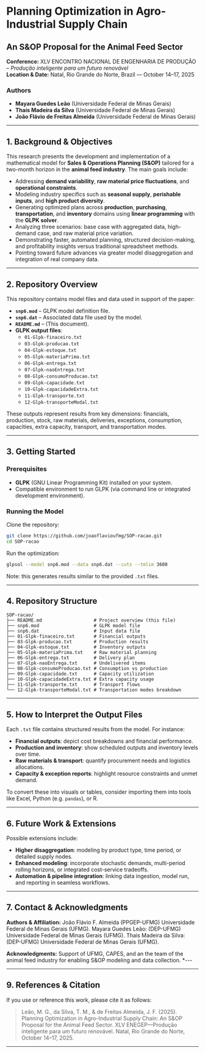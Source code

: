 # Planning Optimization in Agro-Industrial Supply Chain  
## An S&OP Proposal for the Animal Feed Sector

**Conference:** XLV ENCONTRO NACIONAL DE ENGENHARIA DE PRODUÇÃO – *Produção inteligente para um futuro renovável*  
**Location & Date:** Natal, Rio Grande do Norte, Brazil — October 14–17, 2025

### Authors
- **Mayara Guedes Leão** (Universidade Federal de Minas Gerais)  
- **Thaís Madeira da Silva** (Universidade Federal de Minas Gerais)  
- **João Flávio de Freitas Almeida** (Universidade Federal de Minas Gerais)

---

## 1. Background & Objectives

This research presents the development and implementation of a mathematical model for **Sales & Operations Planning (S&OP)** tailored for a two-month horizon in the **animal feed industry**. The main goals include:

- Addressing **demand variability**, **raw material price fluctuations**, and **operational constraints**.
- Modeling industry specifics such as **seasonal supply**, **perishable inputs**, and **high product diversity**.
- Generating optimized plans across **production**, **purchasing**, **transportation**, and **inventory** domains using **linear programming** with the **GLPK solver**.
- Analyzing three scenarios: base case with aggregated data, high-demand case, and raw material price variation.
- Demonstrating faster, automated planning, structured decision-making, and profitability insights versus traditional spreadsheet methods.
- Pointing toward future advances via greater model disaggregation and integration of real company data.

---

## 2. Repository Overview

This repository contains model files and data used in support of the paper:

- **`snp6.mod`** – GLPK model definition file.
- **`snp6.dat`** – Associated data file used by the model.
- **`README.md`** – (This document).
- **GLPK output files**:  
  - `01-Glpk-finaceiro.txt`  
  - `03-Glpk-producao.txt`  
  - `04-Glpk-estoque.txt`  
  - `05-Glpk-materiaPrima.txt`  
  - `06-Glpk-entrega.txt`  
  - `07-Glpk-naoEntrega.txt`  
  - `08-Glpk-consumoProducao.txt`  
  - `09-Glpk-capacidade.txt`  
  - `10-Glpk-capacidadeExtra.txt`  
  - `11-Glpk-transporte.txt`  
  - `12-Glpk-transporteModal.txt`

These outputs represent results from key dimensions: financials, production, stock, raw materials, deliveries, exceptions, consumption, capacities, extra capacity, transport, and transportation modes.

---

## 3. Getting Started

### Prerequisites
- **GLPK** (GNU Linear Programming Kit) installed on your system.
- Compatible environment to run GLPK (via command line or integrated development environment).

### Running the Model
Clone the repository:
```bash
git clone https://github.com/joaoflavioufmg/SOP-racao.git
cd SOP-racao
````

Run the optimization:

```bash
glpsol --model snp6.mod --data snp6.dat --cuts --tmlim 3600
```

Note: this generates results similar to the provided `.txt` files. 

---

## 4. Repository Structure

```
SOP-racao/
├── README.md                   # Project overview (this file)
├── snp6.mod                    # GLPK model file
├── snp6.dat                    # Input data file
├── 01-Glpk-finaceiro.txt       # Financial outputs
├── 03-Glpk-producao.txt        # Production results
├── 04-Glpk-estoque.txt         # Inventory outputs
├── 05-Glpk-materiaPrima.txt    # Raw material planning
├── 06-Glpk-entrega.txt         # Delivery plan
├── 07-Glpk-naoEntrega.txt      # Undelivered items
├── 08-Glpk-consumoProducao.txt # Consumption vs production
├── 09-Glpk-capacidade.txt      # Capacity utilization
├── 10-Glpk-capacidadeExtra.txt # Extra capacity usage
├── 11-Glpk-transporte.txt      # Transport flows
└── 12-Glpk-transporteModal.txt # Transportation modes breakdown
```

---

## 5. How to Interpret the Output Files

Each `.txt` file contains structured results from the model. For instance:

* **Financial outputs**: depict cost breakdowns and financial performance.
* **Production and inventory**: show scheduled outputs and inventory levels over time.
* **Raw materials & transport**: quantify procurement needs and logistics allocations.
* **Capacity & exception reports**: highlight resource constraints and unmet demand.

To convert these into visuals or tables, consider importing them into tools like Excel, Python (e.g. `pandas`), or R.

---

## 6. Future Work & Extensions

Possible extensions include:

* **Higher disaggregation**: modeling by product type, time period, or detailed supply nodes.
* **Enhanced modeling**: incorporate stochastic demands, multi-period rolling horizons, or integrated cost-service tradeoffs.
* **Automation & pipeline integration**: linking data ingestion, model run, and reporting in seamless workflows.

---

## 7. Contact & Acknowledgments

**Authors & Affiliation:** 
João Flávio F. Almeida (PPGEP-UFMG) Universidade Federal de Minas Gerais (UFMG).
Mayara Guedes Leão: (DEP-UFMG) Universidade Federal de Minas Gerais (UFMG).
Thais Madeira da Silva: (DEP-UFMG) Universidade Federal de Minas Gerais (UFMG).

**Acknowledgments:** Support of UFMG, CAPES, and an the team of the animal feed industry for enabling S&OP modeling and data collection.
*---

---

## 9. References & Citation

If you use or reference this work, please cite it as follows:

> Leão, M. G., da Silva, T. M., & de Freitas Almeida, J. F. (2025). Planning Optimization in Agro-Industrial Supply Chain: An S\&OP Proposal for the Animal Feed Sector. XLV ENEGEP—Produção inteligente para um futuro renovável. Natal, Rio Grande do Norte, October 14–17, 2025.

---


